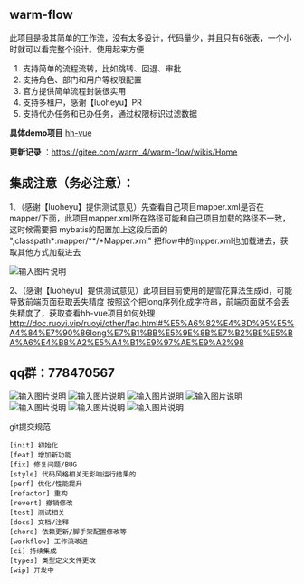 ## warm-flow

此项目是极其简单的工作流，没有太多设计，代码量少，并且只有6张表，一个小时就可以看完整个设计。使用起来方便

1. 支持简单的流程流转，比如跳转、回退、审批
2. 支持角色、部门和用户等权限配置
3. 官方提供简单流程封装很实用
4. 支持多租户，感谢【luoheyu】PR
5. 支持代办任务和已办任务，通过权限标识过滤数据

**具体demo项目**
[hh-vue](https://gitee.com/min290/hh-vue)

**更新记录** ：https://gitee.com/warm_4/warm-flow/wikis/Home

## 集成注意（务必注意）：

1、（感谢【luoheyu】提供测试意见）先查看自己项目mapper.xml是否在mapper/下面，此项目mapper.xml所在路径可能和自己项目加载的路径不一致，这时候需要把
mybatis的配置加上这段后面的 ",classpath*:mapper/**/*Mapper.xml"
把flow中的mpper.xml也加载进去，获取其他方式加载进去

![输入图片说明](https://foruda.gitee.com/images/1692858175635657150/b6eba956_2218307.png "屏幕截图")

2、（感谢【luoheyu】提供测试意见）此项目目前使用的是雪花算法生成id，可能导致前端页面获取丢失精度
按照这个把long序列化成字符串，前端页面就不会丢失精度了，获取查看hh-vue项目如何处理
http://doc.ruoyi.vip/ruoyi/other/faq.html#%E5%A6%82%E4%BD%95%E5%A4%84%E7%90%86long%E7%B1%BB%E5%9E%8B%E7%B2%BE%E5%BA%A6%E4%B8%A2%E5%A4%B1%E9%97%AE%E9%A2%98

## qq群：778470567

![输入图片说明](https://foruda.gitee.com/images/1685245176850079274/44f8f0c1_2218307.png "屏幕截图")
![输入图片说明](https://foruda.gitee.com/images/1685245214449807999/5434fac5_2218307.png "屏幕截图")
![输入图片说明](https://foruda.gitee.com/images/1681544763299393774/a25d33ab_2218307.png "屏幕截图")
![输入图片说明](https://foruda.gitee.com/images/1685245304110972083/31a9105d_2218307.png "屏幕截图")
![输入图片说明](https://foruda.gitee.com/images/1685418370349267839/f70e5589_2218307.png "屏幕截图")
![输入图片说明](https://foruda.gitee.com/images/1685418217810487859/02883c8c_2218307.png "屏幕截图")
![输入图片说明](https://foruda.gitee.com/images/1685418386450207624/90327020_2218307.png "屏幕截图")

git提交规范

    [init] 初始化  
    [feat] 增加新功能  
    [fix] 修复问题/BUG  
    [style] 代码风格相关无影响运行结果的  
    [perf] 优化/性能提升  
    [refactor] 重构  
    [revert] 撤销修改  
    [test] 测试相关  
    [docs] 文档/注释  
    [chore] 依赖更新/脚手架配置修改等  
    [workflow] 工作流改进  
    [ci] 持续集成  
    [types] 类型定义文件更改  
    [wip] 开发中
